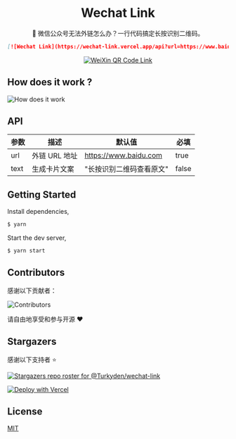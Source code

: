 <h1 align="center">Wechat Link</h1>

<p align="center">🥕 微信公众号无法外链怎么办？一行代码搞定长按识别二维码。</p>

```markdown
[![Wechat Link](https://wechat-link.vercel.app/api?url=https://www.baidu.com&text=长按识别二维码查看原文)](https://www.baidu.com)
```

<p align="center">
  <a href="https://www.baidu.com" target="_blank"><img src="https://wechat-link.vercel.app/api?url=https://www.baidu.com&text=长按识别二维码查看原文" alt="WeiXin QR Code Link" /></a>
</p>

## How does it work ?

![How does it work](https://user-images.githubusercontent.com/24560160/119366252-597e9c80-bce3-11eb-8b3b-9960e9811122.png)

## API

| 参数 | 描述 | 默认值 | 必填 |
| --- | ------ | ----- | --- |
| url | 外链 URL 地址 | https://www.baidu.com | true |
| text | 生成卡片文案 | "长按识别二维码查看原文" | false |

## Getting Started

Install dependencies,

```bash
$ yarn
```

Start the dev server,

```bash
$ yarn start
```

## Contributors

感谢以下贡献者：

![Contributors](https://contrib.rocks/image?repo=Turkyden/wechat-link)

请自由地享受和参与开源 ❤️

## Stargazers

感谢以下支持者 ⭐

[![Stargazers repo roster for @Turkyden/wechat-link](https://reporoster.com/stars/Turkyden/wechat-link)](https://github.com/Turkyden/wechat-link/stargazers)

[![Deploy with Vercel](https://vercel.com/button)](https://vercel.com/new/git/external?repository-url=https%3A%2F%2Fgithub.com%2FTurkyden%2Fwechat-link)

## License

[MIT](./LICENSE)
